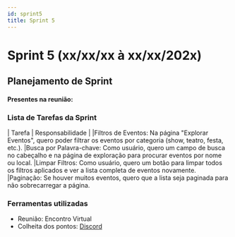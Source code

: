 ```yaml
---
id: sprint5
title: Sprint 5
---
```

# Sprint 5 (xx/xx/xx à xx/xx/202x)

## Planejamento de Sprint

#### Presentes na reunião: 

### Lista de Tarefas da Sprint

| Tarefa                                                                                       | Responsabilidade |
|Filtros de Eventos: Na página "Explorar Eventos", quero poder filtrar os eventos por categoria (show, teatro, festa, etc.).
|Busca por Palavra-chave: Como usuário, quero um campo de busca no cabeçalho e na página de exploração para procurar eventos por nome ou local.
|Limpar Filtros: Como usuário, quero um botão para limpar todos os filtros aplicados e ver a lista completa de eventos novamente.
|Paginação: Se houver muitos eventos, quero que a lista seja paginada para não sobrecarregar a página.                                                     


### Ferramentas utilizadas

- Reunião: Encontro Virtual
- Colheita dos pontos: [Discord](https://discord.com/)
